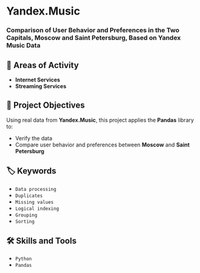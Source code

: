 # Yandex.Music
### Comparison of User Behavior and Preferences in the Two Capitals, Moscow and Saint Petersburg, Based on Yandex Music Data

## 📍 Areas of Activity
- **Internet Services**
- **Streaming Services**

## 🎯 Project Objectives
Using real data from **Yandex.Music**, this project applies the **Pandas** library to:
- Verify the data
- Compare user behavior and preferences between **Moscow** and **Saint Petersburg**

## 🏷️ Keywords
- `Data processing`
- `Duplicates`
- `Missing values`
- `Logical indexing`
- `Grouping`
- `Sorting`

## 🛠️ Skills and Tools
- `Python`
- `Pandas`
